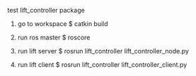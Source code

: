 test lift_controller package

1. go to workspace
    $ catkin build

2. run ros master
    $ roscore

3. run lift server
    $ rosrun lift_controller lift_controller_node.py

4. run lift client
    $ rosrun lift_controller lift_controller_client.py